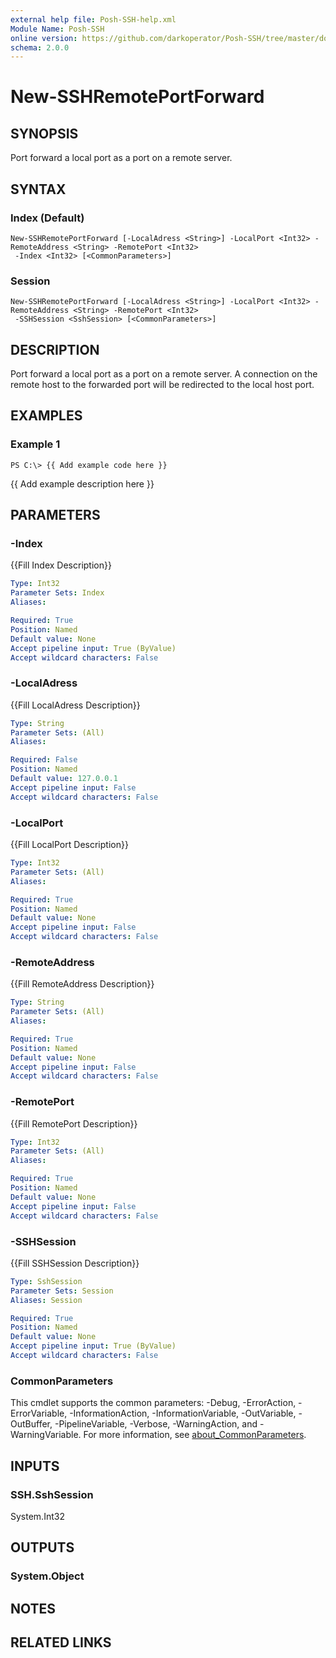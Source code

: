 ```yaml
---
external help file: Posh-SSH-help.xml
Module Name: Posh-SSH
online version: https://github.com/darkoperator/Posh-SSH/tree/master/docs
schema: 2.0.0
---
```


# New-SSHRemotePortForward

## SYNOPSIS
Port forward a local port as a port on a remote server.

## SYNTAX

### Index (Default)
```
New-SSHRemotePortForward [-LocalAdress <String>] -LocalPort <Int32> -RemoteAddress <String> -RemotePort <Int32>
 -Index <Int32> [<CommonParameters>]
```

### Session
```
New-SSHRemotePortForward [-LocalAdress <String>] -LocalPort <Int32> -RemoteAddress <String> -RemotePort <Int32>
 -SSHSession <SshSession> [<CommonParameters>]
```

## DESCRIPTION
Port forward a local port as a port on a remote server.
A connection on the remote host to the forwarded port will be redirected to the local host port.

## EXAMPLES

### Example 1
```
PS C:\> {{ Add example code here }}
```

{{ Add example description here }}

## PARAMETERS

### -Index
{{Fill Index Description}}

```yaml
Type: Int32
Parameter Sets: Index
Aliases:

Required: True
Position: Named
Default value: None
Accept pipeline input: True (ByValue)
Accept wildcard characters: False
```

### -LocalAdress
{{Fill LocalAdress Description}}

```yaml
Type: String
Parameter Sets: (All)
Aliases:

Required: False
Position: Named
Default value: 127.0.0.1
Accept pipeline input: False
Accept wildcard characters: False
```

### -LocalPort
{{Fill LocalPort Description}}

```yaml
Type: Int32
Parameter Sets: (All)
Aliases:

Required: True
Position: Named
Default value: None
Accept pipeline input: False
Accept wildcard characters: False
```

### -RemoteAddress
{{Fill RemoteAddress Description}}

```yaml
Type: String
Parameter Sets: (All)
Aliases:

Required: True
Position: Named
Default value: None
Accept pipeline input: False
Accept wildcard characters: False
```

### -RemotePort
{{Fill RemotePort Description}}

```yaml
Type: Int32
Parameter Sets: (All)
Aliases:

Required: True
Position: Named
Default value: None
Accept pipeline input: False
Accept wildcard characters: False
```

### -SSHSession
{{Fill SSHSession Description}}

```yaml
Type: SshSession
Parameter Sets: Session
Aliases: Session

Required: True
Position: Named
Default value: None
Accept pipeline input: True (ByValue)
Accept wildcard characters: False
```

### CommonParameters
This cmdlet supports the common parameters: -Debug, -ErrorAction, -ErrorVariable, -InformationAction, -InformationVariable, -OutVariable, -OutBuffer, -PipelineVariable, -Verbose, -WarningAction, and -WarningVariable. For more information, see [about_CommonParameters](http://go.microsoft.com/fwlink/?LinkID=113216).

## INPUTS

### SSH.SshSession
System.Int32

## OUTPUTS

### System.Object
## NOTES

## RELATED LINKS
